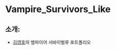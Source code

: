 # Vampire_Survivors_Like
## 소개:
- [김영호](https://dudgh12354.wixsite.com/kimyoungho)의 뱀파이어 서바이벌류 포트폴리오


